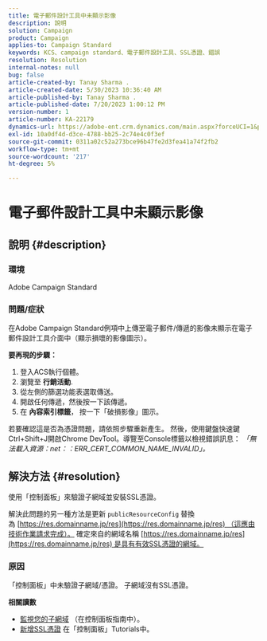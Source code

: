 ```yaml
---
title: 電子郵件設計工具中未顯示影像
description: 說明
solution: Campaign
product: Campaign
applies-to: Campaign Standard
keywords: KCS、campaign standard、電子郵件設計工具、SSL憑證、錯誤
resolution: Resolution
internal-notes: null
bug: false
article-created-by: Tanay Sharma .
article-created-date: 5/30/2023 10:36:40 AM
article-published-by: Tanay Sharma .
article-published-date: 7/20/2023 1:00:12 PM
version-number: 1
article-number: KA-22179
dynamics-url: https://adobe-ent.crm.dynamics.com/main.aspx?forceUCI=1&pagetype=entityrecord&etn=knowledgearticle&id=7b7b8cd8-d5fe-ed11-8f6e-6045bd006793
exl-id: 10a0df4d-d3ce-4788-bb25-2c74e4c0f3ef
source-git-commit: 0311a02c52a273bce96b47fe2d3fea41a74f2fb2
workflow-type: tm+mt
source-wordcount: '217'
ht-degree: 5%

---
```


# 電子郵件設計工具中未顯示影像

## 說明 {#description}


### 環境

Adobe Campaign Standard

### 問題/症狀

在Adobe Campaign Standard例項中上傳至電子郵件/傳遞的影像未顯示在電子郵件設計工具介面中（顯示損壞的影像圖示）。

<b>要再現的步驟：</b>

1. 登入ACS執行個體。
2. 瀏覽至 <b>行銷活動</b>.
3. 從左側的篩選功能表選取傳送。
4. 開啟任何傳遞，然後按一下該傳遞。
5. 在 <b>內容索引標籤</b>，<b> </b>按一下「破損影像」圖示。


若要確認這是否為憑證問題，請依照步驟重新產生。 然後，使用鍵盤快速鍵Ctrl+Shift+J開啟Chrome DevTool。導覽至Console標籤以檢視錯誤訊息： *「無法載入資源：net：：ERR_CERT_COMMON_NAME_INVALID」。*


## 解決方法 {#resolution}


使用「控制面板」來驗證子網域並安裝SSL憑證。

解決此問題的另一種方法是更新 `publicResourceConfig` 替換為 [https://res.domainname.jp/res](https://res.domainname.jp/res) （這應由技術作業請求完成）。 確定來自的網域名稱 [https://res.domainname.jp/res](https://res.domainname.jp/res) 是具有有效SSL憑證的網域。

### <b>原因</b>

「控制面板」中未驗證子網域/憑證。 子網域沒有SSL憑證。

<b>相關讀數</b>

- [監視您的子網域](https://experienceleague.adobe.com/docs/control-panel/using/subdomains-and-certificates/monitoring-subdomains.html?lang=en) （在控制面板指南中）。
- [新增SSL憑證](https://experienceleague.adobe.com/docs/control-panel-learn/tutorials/subdomains-and-certificates/add-ssl-certificates.html?lang=en) 在「控制面板」Tutorials中。
